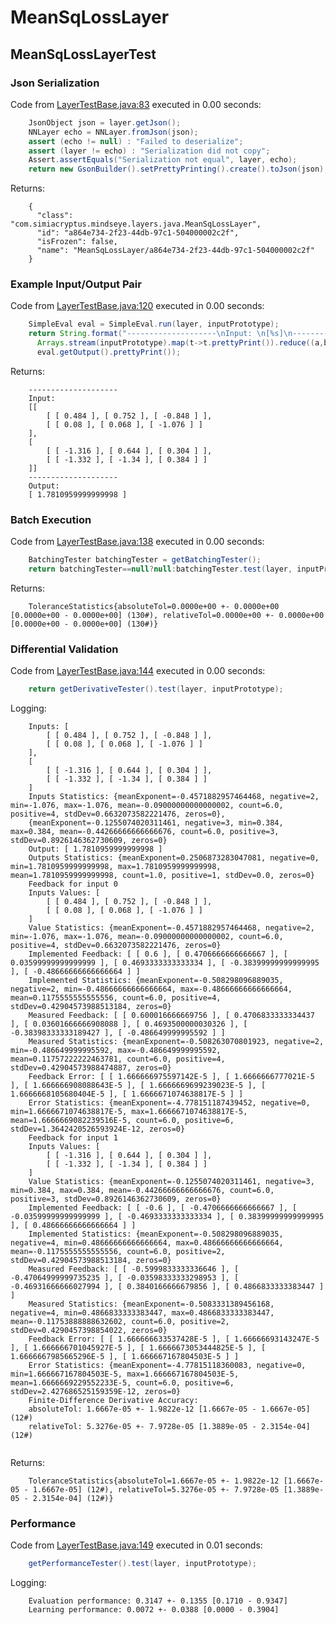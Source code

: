 # MeanSqLossLayer
## MeanSqLossLayerTest
### Json Serialization
Code from [LayerTestBase.java:83](../../../../../../../src/test/java/com/simiacryptus/mindseye/layers/LayerTestBase.java#L83) executed in 0.00 seconds: 
```java
    JsonObject json = layer.getJson();
    NNLayer echo = NNLayer.fromJson(json);
    assert (echo != null) : "Failed to deserialize";
    assert (layer != echo) : "Serialization did not copy";
    Assert.assertEquals("Serialization not equal", layer, echo);
    return new GsonBuilder().setPrettyPrinting().create().toJson(json);
```

Returns: 

```
    {
      "class": "com.simiacryptus.mindseye.layers.java.MeanSqLossLayer",
      "id": "a864e734-2f23-44db-97c1-504000002c2f",
      "isFrozen": false,
      "name": "MeanSqLossLayer/a864e734-2f23-44db-97c1-504000002c2f"
    }
```



### Example Input/Output Pair
Code from [LayerTestBase.java:120](../../../../../../../src/test/java/com/simiacryptus/mindseye/layers/LayerTestBase.java#L120) executed in 0.00 seconds: 
```java
    SimpleEval eval = SimpleEval.run(layer, inputPrototype);
    return String.format("--------------------\nInput: \n[%s]\n--------------------\nOutput: \n%s",
      Arrays.stream(inputPrototype).map(t->t.prettyPrint()).reduce((a,b)->a+",\n"+b).get(),
      eval.getOutput().prettyPrint());
```

Returns: 

```
    --------------------
    Input: 
    [[
    	[ [ 0.484 ], [ 0.752 ], [ -0.848 ] ],
    	[ [ 0.08 ], [ 0.068 ], [ -1.076 ] ]
    ],
    [
    	[ [ -1.316 ], [ 0.644 ], [ 0.304 ] ],
    	[ [ -1.332 ], [ -1.34 ], [ 0.384 ] ]
    ]]
    --------------------
    Output: 
    [ 1.7810959999999998 ]
```



### Batch Execution
Code from [LayerTestBase.java:138](../../../../../../../src/test/java/com/simiacryptus/mindseye/layers/LayerTestBase.java#L138) executed in 0.00 seconds: 
```java
    BatchingTester batchingTester = getBatchingTester();
    return batchingTester==null?null:batchingTester.test(layer, inputPrototype);
```

Returns: 

```
    ToleranceStatistics{absoluteTol=0.0000e+00 +- 0.0000e+00 [0.0000e+00 - 0.0000e+00] (130#), relativeTol=0.0000e+00 +- 0.0000e+00 [0.0000e+00 - 0.0000e+00] (130#)}
```



### Differential Validation
Code from [LayerTestBase.java:144](../../../../../../../src/test/java/com/simiacryptus/mindseye/layers/LayerTestBase.java#L144) executed in 0.00 seconds: 
```java
    return getDerivativeTester().test(layer, inputPrototype);
```
Logging: 
```
    Inputs: [
    	[ [ 0.484 ], [ 0.752 ], [ -0.848 ] ],
    	[ [ 0.08 ], [ 0.068 ], [ -1.076 ] ]
    ],
    [
    	[ [ -1.316 ], [ 0.644 ], [ 0.304 ] ],
    	[ [ -1.332 ], [ -1.34 ], [ 0.384 ] ]
    ]
    Inputs Statistics: {meanExponent=-0.4571882957464468, negative=2, min=-1.076, max=-1.076, mean=-0.09000000000000002, count=6.0, positive=4, stdDev=0.6632073582221476, zeros=0},
    {meanExponent=-0.1255074020311461, negative=3, min=0.384, max=0.384, mean=-0.44266666666666676, count=6.0, positive=3, stdDev=0.8926146362730609, zeros=0}
    Output: [ 1.7810959999999998 ]
    Outputs Statistics: {meanExponent=0.2506873283047081, negative=0, min=1.7810959999999998, max=1.7810959999999998, mean=1.7810959999999998, count=1.0, positive=1, stdDev=0.0, zeros=0}
    Feedback for input 0
    Inputs Values: [
    	[ [ 0.484 ], [ 0.752 ], [ -0.848 ] ],
    	[ [ 0.08 ], [ 0.068 ], [ -1.076 ] ]
    ]
    Value Statistics: {meanExponent=-0.4571882957464468, negative=2, min=-1.076, max=-1.076, mean=-0.09000000000000002, count=6.0, positive=4, stdDev=0.6632073582221476, zeros=0}
    Implemented Feedback: [ [ 0.6 ], [ 0.4706666666666667 ], [ 0.03599999999999999 ], [ 0.4693333333333334 ], [ -0.38399999999999995 ], [ -0.48666666666666664 ] ]
    Implemented Statistics: {meanExponent=-0.508298096889035, negative=2, min=-0.48666666666666664, max=-0.48666666666666664, mean=0.1175555555555556, count=6.0, positive=4, stdDev=0.42904573988513184, zeros=0}
    Measured Feedback: [ [ 0.600016666669756 ], [ 0.4706833333334437 ], [ 0.03601666666908088 ], [ 0.4693500000030326 ], [ -0.38398333333189427 ], [ -0.486649999995592 ] ]
    Measured Statistics: {meanExponent=-0.508263070801923, negative=2, min=-0.486649999995592, max=-0.486649999995592, mean=0.11757222222463781, count=6.0, positive=4, stdDev=0.42904573988474887, zeros=0}
    Feedback Error: [ [ 1.666666975597142E-5 ], [ 1.6666666777021E-5 ], [ 1.666666908088643E-5 ], [ 1.6666669699239023E-5 ], [ 1.6666668105680404E-5 ], [ 1.6666671074638817E-5 ] ]
    Error Statistics: {meanExponent=-4.778151187439452, negative=0, min=1.6666671074638817E-5, max=1.6666671074638817E-5, mean=1.6666669082239516E-5, count=6.0, positive=6, stdDev=1.3642420526593924E-12, zeros=0}
    Feedback for input 1
    Inputs Values: [
    	[ [ -1.316 ], [ 0.644 ], [ 0.304 ] ],
    	[ [ -1.332 ], [ -1.34 ], [ 0.384 ] ]
    ]
    Value Statistics: {meanExponent=-0.1255074020311461, negative=3, min=0.384, max=0.384, mean=-0.44266666666666676, count=6.0, positive=3, stdDev=0.8926146362730609, zeros=0}
    Implemented Feedback: [ [ -0.6 ], [ -0.4706666666666667 ], [ -0.03599999999999999 ], [ -0.4693333333333334 ], [ 0.38399999999999995 ], [ 0.48666666666666664 ] ]
    Implemented Statistics: {meanExponent=-0.508298096889035, negative=4, min=0.48666666666666664, max=0.48666666666666664, mean=-0.1175555555555556, count=6.0, positive=2, stdDev=0.42904573988513184, zeros=0}
    Measured Feedback: [ [ -0.5999833333336646 ], [ -0.47064999999735235 ], [ -0.03598333333298953 ], [ -0.46931666666027994 ], [ 0.3840166666679856 ], [ 0.4866833333383447 ] ]
    Measured Statistics: {meanExponent=-0.5083331389456168, negative=4, min=0.4866833333383447, max=0.4866833333383447, mean=-0.11753888888632602, count=6.0, positive=2, stdDev=0.4290457398854022, zeros=0}
    Feedback Error: [ [ 1.666666633537428E-5 ], [ 1.66666693143247E-5 ], [ 1.666666701045927E-5 ], [ 1.6666673053444825E-5 ], [ 1.6666667985665296E-5 ], [ 1.666667167804503E-5 ] ]
    Error Statistics: {meanExponent=-4.77815118360083, negative=0, min=1.666667167804503E-5, max=1.666667167804503E-5, mean=1.6666669229552233E-5, count=6.0, positive=6, stdDev=2.427686525159359E-12, zeros=0}
    Finite-Difference Derivative Accuracy:
    absoluteTol: 1.6667e-05 +- 1.9822e-12 [1.6667e-05 - 1.6667e-05] (12#)
    relativeTol: 5.3276e-05 +- 7.9728e-05 [1.3889e-05 - 2.3154e-04] (12#)
    
```

Returns: 

```
    ToleranceStatistics{absoluteTol=1.6667e-05 +- 1.9822e-12 [1.6667e-05 - 1.6667e-05] (12#), relativeTol=5.3276e-05 +- 7.9728e-05 [1.3889e-05 - 2.3154e-04] (12#)}
```



### Performance
Code from [LayerTestBase.java:149](../../../../../../../src/test/java/com/simiacryptus/mindseye/layers/LayerTestBase.java#L149) executed in 0.01 seconds: 
```java
    getPerformanceTester().test(layer, inputPrototype);
```
Logging: 
```
    Evaluation performance: 0.3147 +- 0.1355 [0.1710 - 0.9347]
    Learning performance: 0.0072 +- 0.0388 [0.0000 - 0.3904]
    
```

